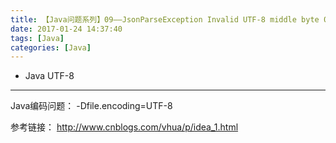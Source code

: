 ```yaml
---
title: 【Java问题系列】09——JsonParseException Invalid UTF-8 middle byte 0xf9
date: 2017-01-24 14:37:40
tags: [Java]
categories: [Java]
---
```

- Java UTF-8
<!-- more -->

--------------------------------

Java编码问题：
-Dfile.encoding=UTF-8

参考链接：
http://www.cnblogs.com/vhua/p/idea_1.html